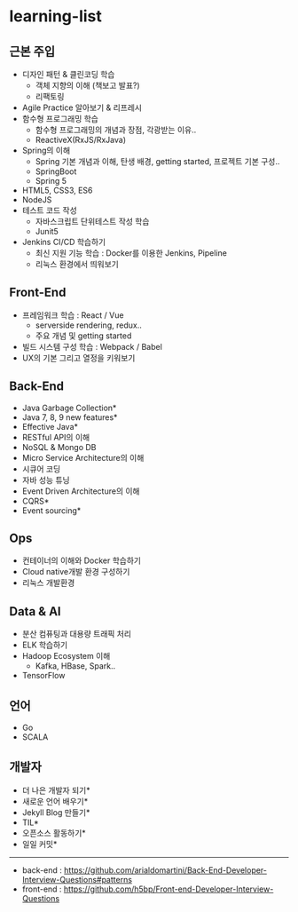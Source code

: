 # learning-list

## 근본 주입
- 디자인 패턴 & 클린코딩 학습
  - 객체 지향의 이해 (책보고 발표?)
  - 리팩토링
- Agile Practice 알아보기 & 리프레시
- 함수형 프로그래밍 학습
  - 함수형 프로그래밍의 개념과 장점, 각광받는 이유..
  - ReactiveX(RxJS/RxJava)
- Spring의 이해
  - Spring 기본 개념과 이해, 탄생 배경, getting started, 프로젝트 기본 구성..
  - SpringBoot
  - Spring 5
- HTML5, CSS3, ES6
- NodeJS
- 테스트 코드 작성
  - 자바스크립트 단위테스트 작성 학습
  - Junit5
- Jenkins CI/CD 학습하기
  - 최신 지원 기능 학습 : Docker를 이용한 Jenkins, Pipeline
  - 리눅스 환경에서 띄워보기

## Front-End
- 프레임워크 학습 : React / Vue
  - serverside rendering, redux..
  - 주요 개념 및 getting started
- 빌드 시스템 구성 학습 : Webpack / Babel
- UX의 기본 그리고 열정을 키워보기

## Back-End
- Java Garbage Collection*
- Java 7, 8, 9 new features*
- Effective Java*
- RESTful API의 이해
- NoSQL & Mongo DB
- Micro Service Architecture의 이해
- 시큐어 코딩
- 자바 성능 튜닝
- Event Driven Architecture의 이해
- CQRS*
- Event sourcing*

## Ops
- 컨테이너의 이해와 Docker 학습하기
- Cloud native개발 환경 구성하기
- 리눅스 개발환경

## Data & AI
- 분산 컴퓨팅과 대용량 트래픽 처리
- ELK 학습하기
- Hadoop Ecosystem 이해
  - Kafka, HBase, Spark..
- TensorFlow

## 언어
- Go
- SCALA

## 개발자
- 더 나은 개발자 되기*
- 새로운 언어 배우기*
- Jekyll Blog 만들기*
- TIL*
- 오픈소스 활동하기*
- 일일 커밋*

---

- back-end : https://github.com/arialdomartini/Back-End-Developer-Interview-Questions#patterns
- front-end : https://github.com/h5bp/Front-end-Developer-Interview-Questions
